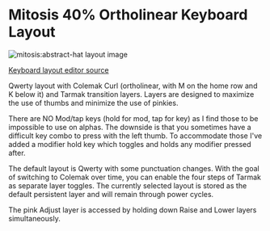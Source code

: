 # Mitosis 40% Ortholinear Keyboard Layout

![mitosis:abstract-hat layout image](https://i.imgur.com/AoTyebG.png)

[Keyboard layout editor source](http://www.keyboard-layout-editor.com/#/gists/382430e613b65ffaf94c4fe7d35f7755)

Qwerty layout with Colemak Curl (ortholinear, with M on the home row and K below it) and Tarmak transition layers. Layers are designed to maximize the use of thumbs and minimize the use of pinkies.

There are NO Mod/tap keys (hold for mod, tap for key) as I find those to be impossible to use on alphas. The downside is that you sometimes have a difficult key combo to press with the left thumb. To accommodate those I've added a modifier hold key which toggles and holds any modifier pressed after.

The default layout is Qwerty with some punctuation changes. With the goal of switching to Colemak over time, you can enable the four steps of Tarmak as separate layer toggles. The currently selected layout is stored as the default persistent layer and will remain through power cycles.

The pink Adjust layer is accessed by holding down Raise and Lower layers simultaneously.
